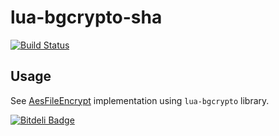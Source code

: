 lua-bgcrypto-sha
================
[![Build Status](https://travis-ci.org/moteus/lua-bgcrypto-sha.png?branch=master)](https://travis-ci.org/moteus/lua-bgcrypto-sha)

## Usage
See [AesFileEncrypt](examples/AesFileEncrypt.lua) implementation using `lua-bgcrypto` library.

[![Bitdeli Badge](https://d2weczhvl823v0.cloudfront.net/moteus/lua-bgcrypto-sha/trend.png)](https://bitdeli.com/free "Bitdeli Badge")

